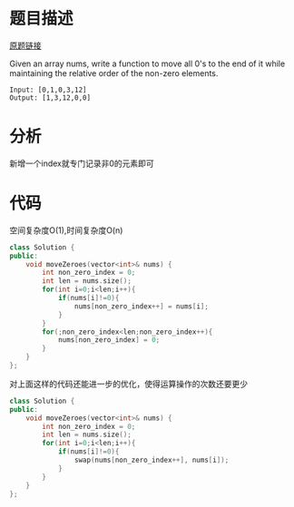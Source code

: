 # 题目描述

[原题链接](https://leetcode.com/problems/move-zeroes/discuss/)

Given an array nums, write a function to move all 0's to the end of it while maintaining the relative order of the non-zero elements.

```
Input: [0,1,0,3,12]
Output: [1,3,12,0,0]
```

<!--more-->

# 分析
新增一个index就专门记录非0的元素即可

# 代码
空间复杂度O(1),时间复杂度O(n)
```C++
class Solution {
public:
    void moveZeroes(vector<int>& nums) {
        int non_zero_index = 0;
        int len = nums.size();
        for(int i=0;i<len;i++){
            if(nums[i]!=0){
                nums[non_zero_index++] = nums[i];
            }
        }
        for(;non_zero_index<len;non_zero_index++){
            nums[non_zero_index] = 0;
        }
    }
};
```

对上面这样的代码还能进一步的优化，使得运算操作的次数还要更少

```C++
class Solution {
public:
    void moveZeroes(vector<int>& nums) {
        int non_zero_index = 0;
        int len = nums.size();
        for(int i=0;i<len;i++){
            if(nums[i]!=0){
                swap(nums[non_zero_index++], nums[i]);
            }
        }
    }
};
```
